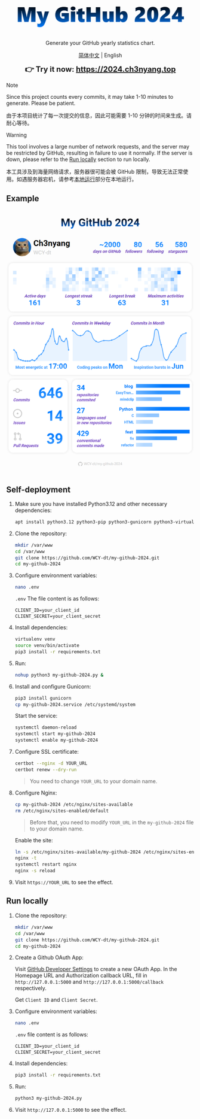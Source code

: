 <div align="center">
  <img src="logo.png" alt="logo" />

  Generate your GitHub yearly statistics chart.

  [简体中文](README_zh-CN.md) | English

  <strong style="font-size: 20px;">👉 Try it now: <a href="https://2024.ch3nyang.top">https://2024.ch3nyang.top</a></strong>
</div>

> [!NOTE]
>
> Since this project counts every commits, it may take 1-10 minutes to generate. Please be patient.
>
> 由于本项目统计了每一次提交的信息，因此可能需要 1-10 分钟的时间来生成。请耐心等待。


> [!WARNING]
>
> This tool involves a large number of network requests, and the server may be restricted by GitHub, resulting in failure to use it normally. If the server is down, please refer to the [Run locally](#run-locally) section to run locally.
>
> 本工具涉及到海量网络请求，服务器很可能会被 GitHub 限制，导致无法正常使用。如遇服务器宕机，请参考[本地运行](README_zh-CN.md#本地运行)部分在本地运行。

## Example

![example](example.png)

## Self-deployment

1. Make sure you have installed Python3.12 and other necessary dependencies:

    ```bash
    apt install python3.12 python3-pip python3-gunicorn python3-virtualenv nginx certbot python3-certbot-nginx -y
    ```

2. Clone the repository:

    ```bash
    mkdir /var/www
    cd /var/www
    git clone https://github.com/WCY-dt/my-github-2024.git
    cd my-github-2024
    ```

3. Configure environment variables:

    ```bash
    nano .env
    ```

    `.env` The file content is as follows:

    ```env
    CLIENT_ID=your_client_id
    CLIENT_SECRET=your_client_secret
    ```

4. Install dependencies:

    ```bash
    virtualenv venv
    source venv/bin/activate
    pip3 install -r requirements.txt
    ```

5. Run:

    ```bash
    nohup python3 my-github-2024.py &
    ```

6. Install and configure Gunicorn:

    ```bash
    pip3 install gunicorn
    cp my-github-2024.service /etc/systemd/system
    ```

    Start the service:

    ```bash
    systemctl daemon-reload
    systemctl start my-github-2024
    systemctl enable my-github-2024
    ```

7. Configure SSL certificate:

    ```bash
    certbot --nginx -d YOUR_URL
    certbot renew --dry-run
    ```

    > You need to change `YOUR_URL` to your domain name.

8. Configure Nginx:

    ```bash
    cp my-github-2024 /etc/nginx/sites-available
    rm /etc/nginx/sites-enabled/default
    ```

    > Before that, you need to modify `YOUR_URL` in the `my-github-2024` file to your domain name.

    Enable the site:

    ```bash
    ln -s /etc/nginx/sites-available/my-github-2024 /etc/nginx/sites-enabled
    nginx -t
    systemctl restart nginx
    nginx -s reload
    ```

9. Visit `https://YOUR_URL` to see the effect.

## Run locally

1. Clone the repository:

    ```bash
    mkdir /var/www
    cd /var/www
    git clone https://github.com/WCY-dt/my-github-2024.git
    cd my-github-2024
    ```

2. Create a Github OAuth App:

    Visit [GitHub Developer Settings](https://developer.github.com/settings/applications/new) to create a new OAuth App. In the Homepage URL and Authorization callback URL, fill in `http://127.0.0.1:5000` and `http://127.0.0.1:5000/callback` respectively.

    Get `Client ID` and `Client Secret`.

3. Configure environment variables:

    ```bash
    nano .env
    ```

    `.env` file content is as follows:

    ```env
    CLIENT_ID=your_client_id
    CLIENT_SECRET=your_client_secret
    ```

4. Install dependencies:

    ```bash
    pip3 install -r requirements.txt
    ```

5. Run:

    ```bash
    python3 my-github-2024.py
    ```

6. Visit `http://127.0.0.1:5000` to see the effect.
